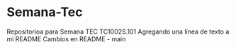# Semana-Tec
Repositorioa para Semana TEC TC1002S.101
Agregando una línea de texto a mi README
Cambios en README - main
